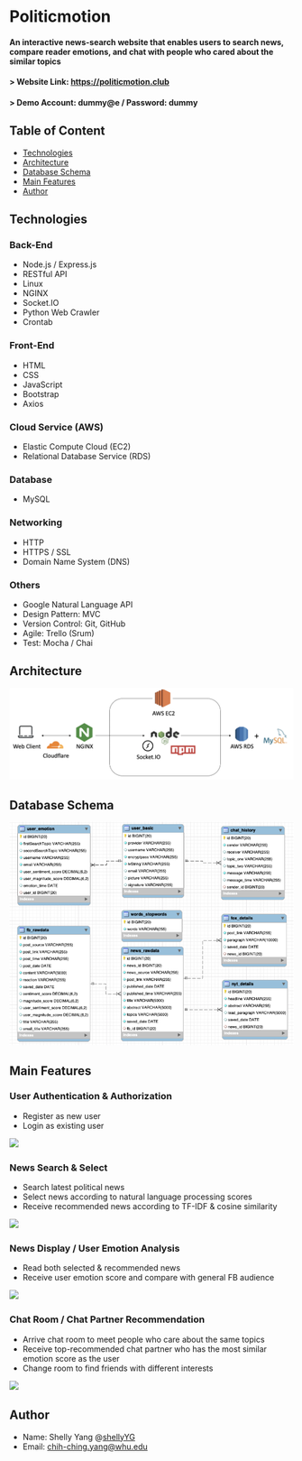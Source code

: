 # Politicmotion
#### An interactive news-search website that enables users to search news, compare reader emotions, and chat with people who cared about the similar topics
####  > Website Link: https://politicmotion.club
####  > Demo Account: dummy@e / Password: dummy


## Table of Content
- [Technologies](#Technologies)
- [Architecture](#Architecture)
- [Database Schema](#Database-Schema)
- [Main Features](#Main-Features)
- [Author](#Author)

## Technologies
### Back-End
- Node.js / Express.js
- RESTful API
- Linux
- NGINX
- Socket.IO
- Python Web Crawler
- Crontab

### Front-End
- HTML
- CSS
- JavaScript
- Bootstrap
- Axios

### Cloud Service (AWS)
- Elastic Compute Cloud (EC2)
- Relational Database Service (RDS)

### Database
- MySQL

### Networking
- HTTP
- HTTPS / SSL
- Domain Name System (DNS)

### Others
- Google Natural Language API
- Design Pattern: MVC
- Version Control: Git, GitHub
- Agile: Trello (Srum)
- Test: Mocha / Chai


## Architecture
![](https://github.com/shellyYG/public_assets/blob/main/Infrastructure.png)

## Database Schema
![](https://github.com/shellyYG/public_assets/blob/main/DB_Schema.png)

## Main Features
### User Authentication & Authorization
- Register as new user
- Login as existing user

![](https://github.com/shellyYG/public_assets/blob/main/login.gif)

### News Search & Select
- Search latest political news
- Select news according to natural language processing scores
- Receive recommended news according to TF-IDF & cosine similarity

![](https://github.com/shellyYG/public_assets/blob/main/SearchAndSelect.gif)

### News Display / User Emotion Analysis
- Read both selected & recommended news
- Receive user emotion score and compare with general FB audience

![](https://github.com/shellyYG/public_assets/blob/main/clickEmotion.gif)

### Chat Room / Chat Partner Recommendation
- Arrive chat room to meet people who care about the same topics
- Receive top-recommended chat partner who has the most similar emotion score as the user
- Change room to find friends with different interests

![](https://github.com/shellyYG/public_assets/blob/main/findChatpartner.gif)

## Author
- Name: Shelly Yang @[shellyYG](https://github.com/shellyYG)
- Email: chih-ching.yang@whu.edu